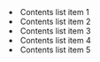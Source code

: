 <li> Contents list item 1</li>
<li> Contents list item 2</li>
<li> Contents list item 3</li>
<li> Contents list item 4</li>
<li> Contents list item 5</li>
